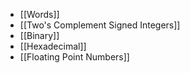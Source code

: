 - [[Words]]
- [[Two's Complement Signed Integers]]
- [[Binary]]
- [[Hexadecimal]]
- [[Floating Point Numbers]]